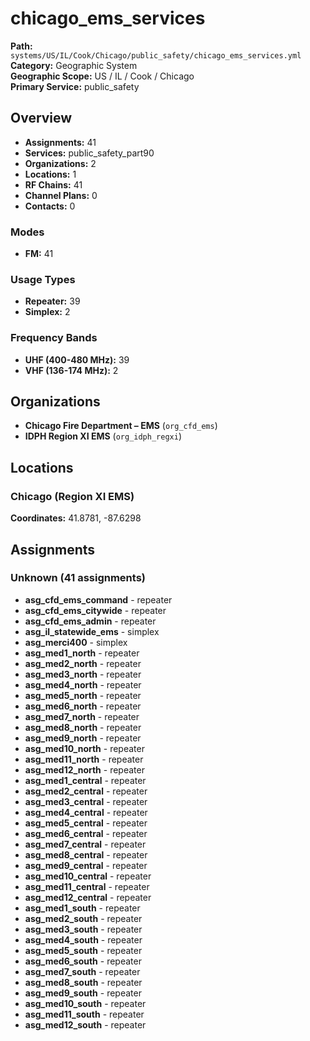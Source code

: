 # chicago_ems_services

**Path:** `systems/US/IL/Cook/Chicago/public_safety/chicago_ems_services.yml`  
**Category:** Geographic System  
**Geographic Scope:** US / IL / Cook / Chicago  
**Primary Service:** public_safety  

## Overview

- **Assignments:** 41
- **Services:** public_safety_part90
- **Organizations:** 2
- **Locations:** 1
- **RF Chains:** 41
- **Channel Plans:** 0
- **Contacts:** 0

### Modes
- **FM:** 41

### Usage Types
- **Repeater:** 39
- **Simplex:** 2

### Frequency Bands
- **UHF (400-480 MHz):** 39
- **VHF (136-174 MHz):** 2

## Organizations

- **Chicago Fire Department – EMS** (`org_cfd_ems`)
- **IDPH Region XI EMS** (`org_idph_regxi`)

## Locations

### Chicago (Region XI EMS)
**Coordinates:** 41.8781, -87.6298

## Assignments

### Unknown (41 assignments)

- **asg_cfd_ems_command** - repeater
- **asg_cfd_ems_citywide** - repeater
- **asg_cfd_ems_admin** - repeater
- **asg_il_statewide_ems** - simplex
- **asg_merci400** - simplex
- **asg_med1_north** - repeater
- **asg_med2_north** - repeater
- **asg_med3_north** - repeater
- **asg_med4_north** - repeater
- **asg_med5_north** - repeater
- **asg_med6_north** - repeater
- **asg_med7_north** - repeater
- **asg_med8_north** - repeater
- **asg_med9_north** - repeater
- **asg_med10_north** - repeater
- **asg_med11_north** - repeater
- **asg_med12_north** - repeater
- **asg_med1_central** - repeater
- **asg_med2_central** - repeater
- **asg_med3_central** - repeater
- **asg_med4_central** - repeater
- **asg_med5_central** - repeater
- **asg_med6_central** - repeater
- **asg_med7_central** - repeater
- **asg_med8_central** - repeater
- **asg_med9_central** - repeater
- **asg_med10_central** - repeater
- **asg_med11_central** - repeater
- **asg_med12_central** - repeater
- **asg_med1_south** - repeater
- **asg_med2_south** - repeater
- **asg_med3_south** - repeater
- **asg_med4_south** - repeater
- **asg_med5_south** - repeater
- **asg_med6_south** - repeater
- **asg_med7_south** - repeater
- **asg_med8_south** - repeater
- **asg_med9_south** - repeater
- **asg_med10_south** - repeater
- **asg_med11_south** - repeater
- **asg_med12_south** - repeater
